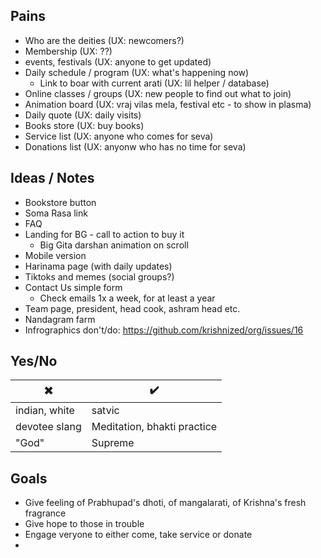 ## Pains

* Who are the deities (UX: newcomers?)
* Membership (UX: ??)
* events, festivals (UX: anyone to get updated)
* Daily schedule / program (UX: what's happening now)
  *  Link to boar with current arati (UX: lil helper / database)
* Online classes / groups (UX: new people to find out what to join)
* Animation board (UX: vraj vilas mela, festival etc - to show in plasma) 
* Daily quote (UX: daily visits)
* Books store (UX: buy books)
* Service list (UX: anyone who comes for seva)
* Donations list (UX: anyonw who has no time for seva)

## Ideas / Notes

* Bookstore button
* Soma Rasa link
* FAQ
* Landing for BG - call to action to buy it
  * Big Gita darshan animation on scroll
* Mobile version
* Harinama page (with daily updates)
* Tiktoks and memes (social groups?)
* Contact Us simple form
  * Check emails 1x a week, for at least a year 
* Team page, president, head cook, ashram head etc.
* Nandagram farm
* Infrographics don't/do: https://github.com/krishnized/org/issues/16

## Yes/No

✖️ | ✔️
---|---
indian, white | satvic
devotee slang | Meditation, bhakti practice
"God" | Supreme

## Goals

* Give feeling of Prabhupad's dhoti, of mangalarati, of Krishna's fresh fragrance
* Give hope to those in trouble
* Engage veryone to either come, take service or donate
* 
